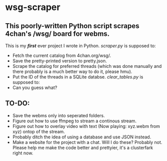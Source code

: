 # wsg-scraper
## This poorly-written Python script scrapes 4chan's /wsg/ board for webms.
This is my **_first_** ever project I wrote in Python.
*scraper.py* is supposed to:
* Fetch the current catalog from 4chan.org/wsg/.
* Save the pretty-printed version to pretty.json.
* Scrape the catalog for preferred threads (which was done manually and there probably is a much better way to do it, please hmu).
* Put the ID of the threads in a SQLite databse.
*clear_tables.py* is supposed to:
* Can you guess what?
## TO-DO:
* Save the webms only into seperated folders.
* Figure out how to use ffmpeg to stream a continous stream.
* Figure out how to overlay video with text (Now playing: xyz.webm from xyz) ontop of the stream.
* Probably ditch the idea of using a database and use JSON instead.
* Make a website for the project with a chat.
Will I do these? Probably not.
Please help me make the code better and prettyier, it's a clusterfark right now.
